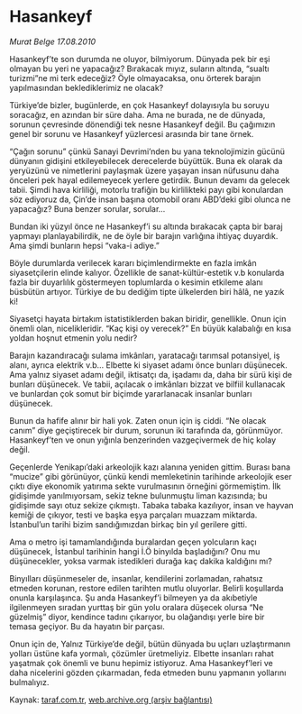 # Hasankeyf

*Murat Belge 17.08.2010*

<div class="yazi"><p>Hasankeyf’te son durumda ne oluyor, bilmiyorum. Dünyada pek bir eşi olmayan bu yeri ne yapacağız? Bırakacak mıyız, suların altında, “sualtı turizmi”ne mi terk edeceğiz? Öyle olmayacaksa, onu örterek barajın yapılmasından beklediklerimiz ne olacak?</p>
<p>Türkiye’de bizler, bugünlerde, en çok Hasankeyf dolayısıyla bu soruyu soracağız, en azından bir süre daha. Ama ne burada, ne de dünyada, sorunun çevresinde dönendiği tek nesne Hasankeyf değil. Bu çağımızın genel bir sorunu ve Hasankeyf yüzlercesi arasında bir tane örnek.</p>
<p>“Çağın sorunu” çünkü Sanayi Devrimi’nden bu yana teknolojimizin gücünü dünyanın gidişini etkileyebilecek derecelerde büyüttük. Buna ek olarak da yeryüzünü ve nimetlerini paylaşmak üzere yaşayan insan nüfusunu daha önceleri pek hayal edilemeyecek yerlere getirdik. Bunun devamı da gelecek tabii. Şimdi hava kirliliği, motorlu trafiğin bu kirlilikteki payı gibi konulardan söz ediyoruz da, Çin’de insan başına otomobil oranı ABD’deki gibi olunca ne yapacağız? Buna benzer sorular, sorular…</p>
<p>Bundan iki yüzyıl önce ne Hasankeyf’i su altında bırakacak çapta bir baraj yapmayı planlayabilirdik, ne de öyle bir barajın varlığına ihtiyaç duyardık. Ama şimdi bunların hepsi “vaka-i adiye.” </p>
<p>Böyle durumlarda verilecek kararı biçimlendirmekte en fazla imkân siyasetçilerin elinde kalıyor. Özellikle de sanat-kültür-estetik v.b konularda fazla bir duyarlılık göstermeyen toplumlarda o kesimin etkileme alanı büsbütün artıyor. Türkiye de bu dediğim tipte ülkelerden biri hâlâ, ne yazık ki!</p>
<p>Siyasetçi hayata birtakım istatistiklerden bakan biridir, genellikle. Onun için önemli olan, nicelikleridir. “Kaç kişi oy verecek?” En büyük kalabalığı en kısa yoldan hoşnut etmenin yolu nedir?</p>
<p>Barajın kazandıracağı sulama imkânları, yaratacağı tarımsal potansiyel, iş alanı, ayrıca elektrik v.b… Elbette ki siyaset adamı önce bunları düşünecek. Ama yalnız siyaset adamı değil, iktisatçı da, işadamı da, daha bir sürü kişi de bunları düşünecek. Ve tabii, açılacak o imkânları bizzat ve bilfiil kullanacak ve bunlardan çok somut bir biçimde yararlanacak insanlar bunları düşünecek. </p>
<p>Bunun da hafife alınır bir hali yok. Zaten onun için iş ciddi. “Ne olacak canım” diye geçiştirecek bir durum, sorunun iki tarafında da, görünmüyor. Hasankeyf’ten ve onun yığınla benzerinden vazgeçivermek de hiç kolay değil.</p>
<p>Geçenlerde Yenikapı’daki arkeolojik kazı alanına yeniden gittim. Burası bana “mucize” gibi görünüyor, çünkü kendi memleketinin tarihinde arkeolojik eser çıktı diye ekonomik yatırıma sekte vurulmasının örneğini görmemiştim. İlk gidişimde yanılmıyorsam, sekiz tekne bulunmuştu liman kazısında; bu gidişimde sayı otuz sekize çıkmıştı. Tabaka tabaka kazılıyor, insan ve hayvan kemiği de çıkıyor, testi ve başka eşya parçaları muazzam miktarda. İstanbul’un tarihi bizim sandığımızdan birkaç bin yıl gerilere gitti.</p>
<p>Ama o metro işi tamamlandığında buralardan geçen yolcuların kaçı düşünecek, İstanbul tarihinin hangi İ.Ö binyılda başladığını? Onu mu düşünecekler, yoksa varmak istedikleri durağa kaç dakika kaldığını mı?</p>
<p>Binyılları düşünmeseler de, insanlar, kendilerini zorlamadan, rahatsız etmeden korunan, restore edilen tarihten mutlu oluyorlar. Belirli koşullarda onunla karşılaşınca. Şu anda Hasankeyf’i bilmeyen ya da akıbetiyle ilgilenmeyen sıradan yurttaş bir gün yolu oralara düşecek olursa “Ne güzelmiş” diyor, kendince tadını çıkarıyor, bu olağandışı yerle bire bir temasa geçiyor. Bu da hayatın bir parçası.</p>
<p>Onun için de, Yalnız Türkiye’de değil, bütün dünyada bu uçları uzlaştırmanın yolları üstüne kafa yormalı, çözümler üretmeliyiz. Elbette insanları rahat yaşatmak çok önemli ve bunu hepimiz istiyoruz. Ama Hasankeyf’leri ve daha nicelerini gözden çıkarmadan, feda etmeden bunu yapmanın yollarını bulmalıyız.</p>
</div>

Kaynak: [taraf.com.tr](http://www.taraf.com.tr:80/murat-belge/makale-hasankeyf.htm), [web.archive.org (arşiv bağlantısı)](http://web.archive.org/web/20100819124738/http://www.taraf.com.tr:80/murat-belge/makale-hasankeyf.htm)
